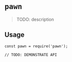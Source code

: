 # `pawn`

> TODO: description

## Usage

```
const pawn = require('pawn');

// TODO: DEMONSTRATE API
```
